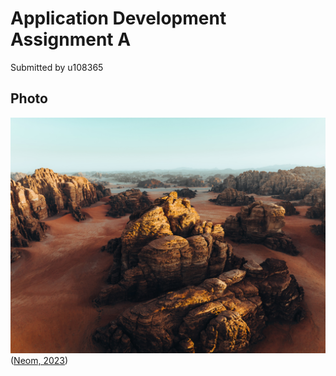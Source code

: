 # Application Development Assignment A

Submitted by u108365


## Photo
![](neom-4q87Z96NBYg-unsplash.jpg) 
([Neom, 2023](https://unsplash.com/de/fotos/4q87Z96NBYg)) 